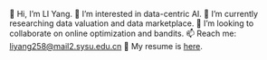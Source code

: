 👋 Hi, I’m LI Yang.
👀 I’m interested in data-centric AI.
🌱 I’m currently researching data valuation and data marketplace.
💞️ I’m looking to collaborate on online optimization and bandits.
📫 Reach me: liyang258@mail2.sysu.edu.cn
🪪 My resume is [here](https://raw.githubusercontent.com/ailianligit/ailianligit.github.io/main/docs/resume.pdf).